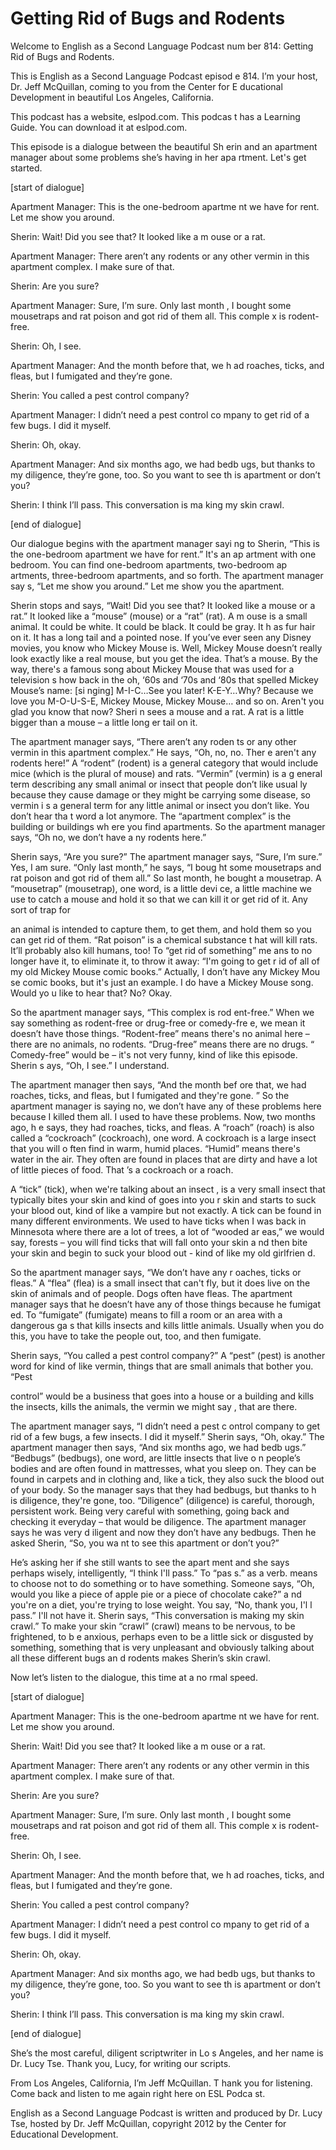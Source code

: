 # Getting Rid of Bugs and Rodents

Welcome to English as a Second Language Podcast num ber 814: Getting Rid of Bugs and Rodents. 

This is English as a Second Language Podcast episod e 814. I’m your host, Dr. Jeff McQuillan, coming to you from the Center for E ducational Development in beautiful Los Angeles, California. 

This podcast has a website, eslpod.com. This podcas t has a Learning Guide. You can download it at eslpod.com. 

This episode is a dialogue between the beautiful Sh erin and an apartment manager about some problems she’s having in her apa rtment. Let's get started. 

[start of dialogue] 

Apartment Manager:  This is the one-bedroom apartme nt we have for rent. Let me show you around. 

Sherin:  Wait! Did you see that? It looked like a m ouse or a rat. 

Apartment Manager:  There aren’t any rodents or any  other vermin in this apartment complex. I make sure of that. 

Sherin:  Are you sure? 

Apartment Manager:  Sure, I’m sure. Only last month , I bought some mousetraps and rat poison and got rid of them all. This comple x is rodent-free. 

Sherin:  Oh, I see. 

Apartment Manager:  And the month before that, we h ad roaches, ticks, and fleas, but I fumigated and they’re gone. 

Sherin:  You called a pest control company? 

Apartment Manager:  I didn’t need a pest control co mpany to get rid of a few bugs. I did it myself. 

Sherin:  Oh, okay. 

Apartment Manager:  And six months ago, we had bedb ugs, but thanks to my diligence, they’re gone, too. So you want to see th is apartment or don’t you? 

Sherin:  I think I’ll pass. This conversation is ma king my skin crawl. 

[end of dialogue] 

Our dialogue begins with the apartment manager sayi ng to Sherin, “This is the one-bedroom apartment we have for rent.” It's an ap artment with one bedroom. You can find one-bedroom apartments, two-bedroom ap artments, three-bedroom apartments, and so forth. The apartment manager say s, “Let me show you around.” Let me show you the apartment. 

Sherin stops and says, “Wait! Did you see that? It looked like a mouse or a rat.” It looked like a “mouse” (mouse) or a “rat” (rat). A m ouse is a small animal. It could be white. It could be black. It could be gray. It h as fur hair on it. It has a long tail and a pointed nose. If you’ve ever seen any Disney movies, you know who Mickey Mouse is. Well, Mickey Mouse doesn’t really look exactly like a real mouse, but you get the idea. That’s a mouse. By the  way, there's a famous song about Mickey Mouse that was used for a television s how back in the oh, ‘60s and ‘70s and ‘80s that spelled Mickey Mouse’s name: [si nging] M-I-C…See you later! K-E-Y…Why? Because we love you M-O-U-S-E, Mickey Mouse, Mickey Mouse… and so on. Aren't you glad you know that now? Sheri n sees a mouse and a rat. A rat is a little bigger than a mouse – a little long er tail on it. 

The apartment manager says, “There aren’t any roden ts or any other vermin in this apartment complex.” He says, “Oh, no, no. Ther e aren't any rodents here!” A “rodent” (rodent) is a general category that would include mice (which is the plural of mouse) and rats. “Vermin” (vermin) is a g eneral term describing any small animal or insect that people don’t like usual ly because they cause damage or they might be carrying some disease, so vermin i s a general term for any little animal or insect you don’t like. You don’t hear tha t word a lot anymore. The “apartment complex” is the building or buildings wh ere you find apartments. So the apartment manager says, “Oh no, we don’t have a ny rodents here.” 

Sherin says, “Are you sure?” The apartment manager says, “Sure, I’m sure.” Yes, I am sure. “Only last month,” he says, “I boug ht some mousetraps and rat poison and got rid of them all.” So last month, he bought a mousetrap. A “mousetrap” (mousetrap), one word, is a little devi ce, a little machine we use to catch a mouse and hold it so that we can kill it or  get rid of it. Any sort of trap for  

an animal is intended to capture them, to get them,  and hold them so you can get rid of them. “Rat poison” is a chemical substance t hat will kill rats. It’ll probably also kill humans, too! To “get rid of something” me ans to no longer have it, to eliminate it, to throw it away: “I'm going to get r id of all of my old Mickey Mouse comic books.” Actually, I don’t have any Mickey Mou se comic books, but it's just an example. I do have a Mickey Mouse song. Would yo u like to hear that? No? Okay. 

So the apartment manager says, “This complex is rod ent-free.” When we say something as rodent-free or drug-free or comedy-fre e, we mean it doesn’t have those things. “Rodent-free” means there's no animal  here – there are no animals, no rodents. “Drug-free” means there are no drugs. “ Comedy-free” would be – it's not very funny, kind of like this episode. Sherin s ays, “Oh, I see.” I understand. 

The apartment manager then says, “And the month bef ore that, we had roaches, ticks, and fleas, but I fumigated and they're gone. ” So the apartment manager is saying no, we don’t have any of these problems here  because I killed them all. I used to have these problems. Now, two months ago, h e says, they had roaches, ticks, and fleas. A “roach” (roach) is also called a “cockroach” (cockroach), one word. A cockroach is a large insect that you will o ften find in warm, humid places. “Humid” means there's water in the air. They often are found in places that are dirty and have a lot of little pieces of food. That ’s a cockroach or a roach. 

A “tick” (tick), when we're talking about an insect , is a very small insect that typically bites your skin and kind of goes into you r skin and starts to suck your blood out, kind of like a vampire but not exactly. A tick can be found in many different environments. We used to have ticks when I was back in Minnesota where there are a lot of trees, a lot of “wooded ar eas,” we would say, forests – you will find ticks that will fall onto your skin a nd then bite your skin and begin to suck your blood out - kind of like my old girlfrien d. 

So the apartment manager says, “We don’t have any r oaches, ticks or fleas.” A “flea” (flea) is a small insect that can't fly, but  it does live on the skin of animals and of people. Dogs often have fleas. The apartment  manager says that he doesn’t have any of those things because he fumigat ed. To “fumigate” (fumigate) means to fill a room or an area with a dangerous ga s that kills insects and kills little animals. Usually when you do this, you have to take the people out, too, and then fumigate. 

Sherin says, “You called a pest control company?” A  “pest” (pest) is another word for kind of like vermin, things that are small  animals that bother you. “Pest  

control” would be a business that goes into a house  or a building and kills the insects, kills the animals, the vermin we might say , that are there. 

The apartment manager says, “I didn’t need a pest c ontrol company to get rid of a few bugs, a few insects. I did it myself.” Sherin  says, “Oh, okay.” The apartment manager then says, “And six months ago, we had bedb ugs.” “Bedbugs” (bedbugs), one word, are little insects that live o n people’s bodies and are often found in mattresses, what you sleep on. They can be  found in carpets and in clothing and, like a tick, they also suck the blood  out of your body. So the manager says that they had bedbugs, but thanks to h is diligence, they're gone, too. “Diligence” (diligence) is careful, thorough, persistent work. Being very careful with something, going back and checking it everyday – that would be diligence. The apartment manager says he was very d iligent and now they don’t have any bedbugs. Then he asked Sherin, “So, you wa nt to see this apartment or don’t you?” 

He’s asking her if she still wants to see the apart ment and she says perhaps wisely, intelligently, “I think I'll pass.” To “pas s.” as a verb. means to choose not to do something or to have something. Someone says,  “Oh, would you like a piece of apple pie or a piece of chocolate cake?” a nd you're on a diet, you're trying to lose weight. You say, “No, thank you, I'l l pass.” I'll not have it. Sherin says, “This conversation is making my skin crawl.” To make your skin “crawl” (crawl) means to be nervous, to be frightened, to b e anxious, perhaps even to be a little sick or disgusted by something, something that is very unpleasant and obviously talking about all these different bugs an d rodents makes Sherin’s skin crawl. 

Now let’s listen to the dialogue, this time at a no rmal speed. 

[start of dialogue] 

Apartment Manager:  This is the one-bedroom apartme nt we have for rent. Let me show you around. 

Sherin:  Wait! Did you see that? It looked like a m ouse or a rat. 

Apartment Manager:  There aren’t any rodents or any  other vermin in this apartment complex. I make sure of that. 

Sherin:  Are you sure? 

Apartment Manager:  Sure, I’m sure. Only last month , I bought some mousetraps and rat poison and got rid of them all. This comple x is rodent-free. 

Sherin:  Oh, I see. 

Apartment Manager:  And the month before that, we h ad roaches, ticks, and fleas, but I fumigated and they’re gone. 

Sherin:  You called a pest control company? 

Apartment Manager:  I didn’t need a pest control co mpany to get rid of a few bugs. I did it myself. 

Sherin:  Oh, okay. 

Apartment Manager:  And six months ago, we had bedb ugs, but thanks to my diligence, they’re gone, too. So you want to see th is apartment or don’t you? 

Sherin:  I think I’ll pass. This conversation is ma king my skin crawl. 

[end of dialogue] 

She’s the most careful, diligent scriptwriter in Lo s Angeles, and her name is Dr. Lucy Tse. Thank you, Lucy, for writing our scripts.  

From Los Angeles, California, I’m Jeff McQuillan. T hank you for listening. Come back and listen to me again right here on ESL Podca st. 

English as a Second Language Podcast is written and  produced by Dr. Lucy Tse, hosted by Dr. Jeff McQuillan, copyright 2012 by the  Center for Educational Development.

